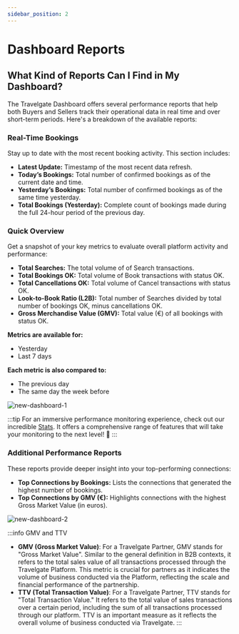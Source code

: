 ```yaml
---
sidebar_position: 2
---
```


# Dashboard Reports

## What Kind of Reports Can I Find in My Dashboard? 

The Travelgate Dashboard offers several performance reports that help both Buyers and Sellers track their operational data in real time and over short-term periods. Here's a breakdown of the available reports:

### Real-Time Bookings
Stay up to date with the most recent booking activity. This section includes:
   - **Latest Update:** Timestamp of the most recent data refresh.
   - **Today’s Bookings:** Total number of confirmed bookings as of the current date and time.
   - **Yesterday’s Bookings:** Total number of confirmed bookings as of the same time yesterday.
   - **Total Bookings (Yesterday):** Complete count of bookings made during the full 24-hour period of the previous day.

### Quick Overview
Get a snapshot of your key metrics to evaluate overall platform activity and performance:
   - **Total Searches:** The total volume of of Search transactions.
   - **Total Bookings OK:** Total volume of Book transactions with status OK.
   - **Total Cancellations OK:** Total volume of Cancel transactions with status OK.
   - **Look-to-Book Ratio (L2B):** Total number of Searches divided by total number of bookings OK, minus cancellations OK.
   - **Gross Merchandise Value (GMV):** Total value (€) of all bookings with status OK.

**Metrics are available for:**
- Yesterday
- Last 7 days

**Each metric is also compared to:**
- The previous day
- The same day the week before

![new-dashboard-1](https://storage.travelgate.com/kbase/new-dashboard-1.png)

:::tip
For an immersive performance monitoring experience, check out our incredible [Stats](/kb/platform/app-features/monitoring-tools/stats/stats-details). It offers a comprehensive range of features that will take your monitoring to the next level! 🚀
:::

### Additional Performance Reports
These reports provide deeper insight into your top-performing connections:
- **Top Connections by Bookings:** Lists the connections that generated the highest number of bookings.
- **Top Connections by GMV (€):** Highlights connections with the highest Gross Market Value (in euros).

![new-dashboard-2](https://storage.travelgate.com/kbase/new-dashboard-2.png)

:::info GMV and TTV
- **GMV (Gross Market Value)**: For a Travelgate Partner, GMV stands for "Gross Market Value". Similar to the general definition in B2B contexts, it refers to the total sales value of all transactions processed through the Travelgate Platform. This metric is crucial for partners as it indicates the volume of business conducted via the Platform, reflecting the scale and financial performance of the partnership.
- **TTV (Total Transaction Value)**: For a Travelgate Partner, TTV stands for "Total Transaction Value." It refers to the total value of sales transactions over a certain period, including the sum of all transactions processed through our platform. TTV is an important measure as it reflects the overall volume of business conducted via Travelgate.
:::